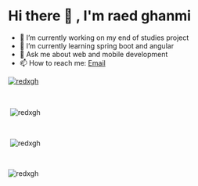 <h1> Hi there 👋 , I'm raed ghanmi </h1>

- 🔭 I’m currently working on my end of studies project
- 🌱 I’m currently learning spring boot and angular
- 💬 Ask me about web and mobile development
- 📫 How to reach me: <a href="mailto:graed806@gmail.com">Email</a>
<p align="left"> <a href="https://github.com/ryo-ma/github-profile-trophy"><img src="https://github-profile-trophy.vercel.app/?username=redxgh" alt="redxgh" /></a> </p>
<br>
<p>&nbsp;<img align="center" src="https://github-readme-stats.vercel.app/api/top-langs?username=redxgh&show_icons=true&locale=en&layout=compact" alt="redxgh" /></p>
<br>
<p>&nbsp;<img align="center" src="https://github-readme-stats.vercel.app/api?username=redxgh&show_icons=true&locale=en" alt="redxgh" /></p>
<br>
<p><img align="center" src="https://github-readme-streak-stats.herokuapp.com/?user=redxgh&" alt="redxgh" /></p>
